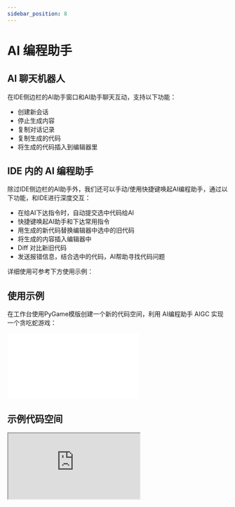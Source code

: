 ```yaml
---
sidebar_position: 8
---
```


# AI 编程助手

## AI 聊天机器人

在IDE侧边栏的AI助手窗口和AI助手聊天互动，支持以下功能：
- 创建新会话
- 停止生成内容
- 复制对话记录
- 复制生成的代码
- 将生成的代码插入到编辑器里

## IDE 内的 AI 编程助手

除过IDE侧边栏的AI助手外，我们还可以手动/使用快捷键唤起AI编程助手，通过以下功能，和IDE进行深度交互：
- 在给AI下达指令时，自动提交选中代码给AI
- 快捷键唤起AI助手和下达常用指令
- 用生成的新代码替换编辑器中选中的旧代码
- 将生成的内容插入编辑器中
- Diff 对比新旧代码
- 发送报错信息，结合选中的代码，AI帮助寻找代码问题

详细使用可参考下方使用示例：

## 使用示例

在工作台使用PyGame模版创建一个新的代码空间，利用 AI编程助手 AIGC 实现一个贪吃蛇游戏：

<iframe src="//player.bilibili.com/player.html?aid=826323709&bvid=BV12g4y1F7zd&cid=1133643699&page=1" scrolling="no" border="0" frameborder="no" framespacing="0" allowfullscreen="true"> </iframe>

## 示例代码空间

<iframe class="embed" src="https://1024code.com/embed-ide/@luren/hirc1rk"></iframe>
